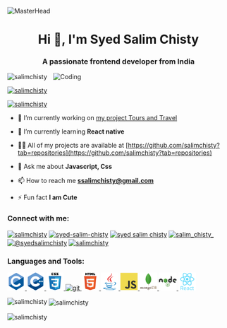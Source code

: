 ![MasterHead](https://blog.gitguardian.com/content/images/size/w2000/2022/01/22W02-Blog-Banner-Introduction-IaC.png)
<h1 align="center">Hi 👋, I'm Syed Salim Chisty</h1>
<h3 align="center">A passionate frontend developer from India</h3>
<img align="right" alt="Coding" width="400" src="https://camo.githubusercontent.com/7de37139d0b4c1ce40865e799b446c0e963a3dd8fb68d239707237c40604fa3d/68747470733a2f2f63646e2e6472696262626c652e636f6d2f75736572732f3733303730332f73637265656e73686f74732f363538313234332f6176656e746f2e676966">

<p align="left"> <img src="https://komarev.com/ghpvc/?username=salimchisty&label=Profile%20views&color=0e75b6&style=flat" alt="salimchisty" /> </p>

<p align="left"> <a href="https://github.com/ryo-ma/github-profile-trophy"><img src="https://github-profile-trophy.vercel.app/?username=salimchisty" alt="salimchisty" /></a> </p>

<p align="left"> <a href="https://twitter.com/salimchisty" target="blank"><img src="https://img.shields.io/twitter/follow/salimchisty?logo=twitter&style=for-the-badge" alt="salimchisty" /></a> </p>

- 🔭 I’m currently working on [my project Tours and Travel](https://github.com/salimchisty/Tour_N_Travel)

- 🌱 I’m currently learning **React native**

- 👨‍💻 All of my projects are available at [https://github.com/salimchisty?tab=repositories](https://github.com/salimchisty?tab=repositories)

- 💬 Ask me about **Javascript, Css**

- 📫 How to reach me **ssalimchisty@gmail.com**

- ⚡ Fun fact **I am Cute**

<h3 align="left">Connect with me:</h3>
<p align="left">
<a href="https://twitter.com/salimchisty" target="blank"><img align="center" src="https://raw.githubusercontent.com/rahuldkjain/github-profile-readme-generator/master/src/images/icons/Social/twitter.svg" alt="salimchisty" height="30" width="40" /></a>
<a href="https://linkedin.com/in/syed-salim-chisty" target="blank"><img align="center" src="https://raw.githubusercontent.com/rahuldkjain/github-profile-readme-generator/master/src/images/icons/Social/linked-in-alt.svg" alt="syed-salim-chisty" height="30" width="40" /></a>
<a href="https://fb.com/syed salim chisty" target="blank"><img align="center" src="https://raw.githubusercontent.com/rahuldkjain/github-profile-readme-generator/master/src/images/icons/Social/facebook.svg" alt="syed salim chisty" height="30" width="40" /></a>
<a href="https://instagram.com/salim_chisty_" target="blank"><img align="center" src="https://raw.githubusercontent.com/rahuldkjain/github-profile-readme-generator/master/src/images/icons/Social/instagram.svg" alt="salim_chisty_" height="30" width="40" /></a>
<a href="https://www.youtube.com/c/@syedsalimchisty" target="blank"><img align="center" src="https://raw.githubusercontent.com/rahuldkjain/github-profile-readme-generator/master/src/images/icons/Social/youtube.svg" alt="@syedsalimchisty" height="30" width="40" /></a>
<a href="https://discord.gg/salimchisty" target="blank"><img align="center" src="https://raw.githubusercontent.com/rahuldkjain/github-profile-readme-generator/master/src/images/icons/Social/discord.svg" alt="salimchisty" height="30" width="40" /></a>
</p>

<h3 align="left">Languages and Tools:</h3>
<p align="left"> <a href="https://www.cprogramming.com/" target="_blank" rel="noreferrer"> <img src="https://raw.githubusercontent.com/devicons/devicon/master/icons/c/c-original.svg" alt="c" width="40" height="40"/> </a> <a href="https://www.w3schools.com/cpp/" target="_blank" rel="noreferrer"> <img src="https://raw.githubusercontent.com/devicons/devicon/master/icons/cplusplus/cplusplus-original.svg" alt="cplusplus" width="40" height="40"/> </a> <a href="https://www.w3schools.com/css/" target="_blank" rel="noreferrer"> <img src="https://raw.githubusercontent.com/devicons/devicon/master/icons/css3/css3-original-wordmark.svg" alt="css3" width="40" height="40"/> </a> <a href="https://git-scm.com/" target="_blank" rel="noreferrer"> <img src="https://www.vectorlogo.zone/logos/git-scm/git-scm-icon.svg" alt="git" width="40" height="40"/> </a> <a href="https://www.w3.org/html/" target="_blank" rel="noreferrer"> <img src="https://raw.githubusercontent.com/devicons/devicon/master/icons/html5/html5-original-wordmark.svg" alt="html5" width="40" height="40"/> </a> <a href="https://www.java.com" target="_blank" rel="noreferrer"> <img src="https://raw.githubusercontent.com/devicons/devicon/master/icons/java/java-original.svg" alt="java" width="40" height="40"/> </a> <a href="https://developer.mozilla.org/en-US/docs/Web/JavaScript" target="_blank" rel="noreferrer"> <img src="https://raw.githubusercontent.com/devicons/devicon/master/icons/javascript/javascript-original.svg" alt="javascript" width="40" height="40"/> </a> <a href="https://www.mongodb.com/" target="_blank" rel="noreferrer"> <img src="https://raw.githubusercontent.com/devicons/devicon/master/icons/mongodb/mongodb-original-wordmark.svg" alt="mongodb" width="40" height="40"/> </a> <a href="https://nodejs.org" target="_blank" rel="noreferrer"> <img src="https://raw.githubusercontent.com/devicons/devicon/master/icons/nodejs/nodejs-original-wordmark.svg" alt="nodejs" width="40" height="40"/> </a> <a href="https://reactjs.org/" target="_blank" rel="noreferrer"> <img src="https://raw.githubusercontent.com/devicons/devicon/master/icons/react/react-original-wordmark.svg" alt="react" width="40" height="40"/> </a> </p>

<p><img align="left" src="https://github-readme-stats.vercel.app/api/top-langs?username=salimchisty&show_icons=true&locale=en&layout=compact" alt="salimchisty" /></p>

<p>&nbsp;<img align="center" src="https://github-readme-stats.vercel.app/api?username=salimchisty&show_icons=true&locale=en" alt="salimchisty" /></p>

<p><img align="center" src="https://github-readme-streak-stats.herokuapp.com/?user=salimchisty&" alt="salimchisty" /></p>
